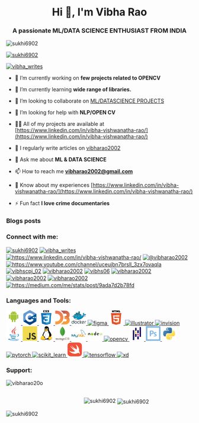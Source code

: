 <h1 align="center">Hi 👋, I'm Vibha Rao</h1>
<h3 align="center">A passionate ML/DATA SCIENCE ENTHUSIAST FROM INDIA</h3>

<p align="left"> <img src="https://komarev.com/ghpvc/?username=sukhi6902&label=Profile%20views&color=0e75b6&style=flat" alt="sukhi6902" /> </p>

<p align="left"> <a href="https://github.com/ryo-ma/github-profile-trophy"><img src="https://github-profile-trophy.vercel.app/?username=sukhi6902" alt="sukhi6902" /></a> </p>

<p align="left"> <a href="https://twitter.com/vibha_writes" target="blank"><img src="https://img.shields.io/twitter/follow/vibha_writes?logo=twitter&style=for-the-badge" alt="vibha_writes" /></a> </p>

- 🔭 I’m currently working on **few projects related to OPENCV**

- 🌱 I’m currently learning **wide range of libraries.**

- 👯 I’m looking to collaborate on [ML/DATASCIENCE PROJECTS](https://github.com/sukhi6902/projects)

- 🤝 I’m looking for help with **NLP/OPEN CV**

- 👨‍💻 All of my projects are available at [https://www.linkedin.com/in/vibha-vishwanatha-rao/](https://www.linkedin.com/in/vibha-vishwanatha-rao/)

- 📝 I regularly write articles on [vibharao2002](vibharao2002)

- 💬 Ask me about **ML & DATA SCIENCE**

- 📫 How to reach me **vibharao2002@gmail.com**

- 📄 Know about my experiences [https://www.linkedin.com/in/vibha-vishwanatha-rao/](https://www.linkedin.com/in/vibha-vishwanatha-rao/)

- ⚡ Fun fact **I love crime documentaries**

### Blogs posts
<!-- BLOG-POST-LIST:START -->
<!-- BLOG-POST-LIST:END -->

<h3 align="left">Connect with me:</h3>
<p align="left">
<a href="https://codepen.io/sukhi6902" target="blank"><img align="center" src="https://raw.githubusercontent.com/rahuldkjain/github-profile-readme-generator/master/src/images/icons/Social/codepen.svg" alt="sukhi6902" height="30" width="40" /></a>
<a href="https://twitter.com/vibha_writes" target="blank"><img align="center" src="https://raw.githubusercontent.com/rahuldkjain/github-profile-readme-generator/master/src/images/icons/Social/twitter.svg" alt="vibha_writes" height="30" width="40" /></a>
<a href="https://linkedin.com/in/https://www.linkedin.com/in/vibha-vishwanatha-rao/" target="blank"><img align="center" src="https://raw.githubusercontent.com/rahuldkjain/github-profile-readme-generator/master/src/images/icons/Social/linked-in-alt.svg" alt="https://www.linkedin.com/in/vibha-vishwanatha-rao/" height="30" width="40" /></a>
<a href="https://medium.com/@vibharao2002" target="blank"><img align="center" src="https://raw.githubusercontent.com/rahuldkjain/github-profile-readme-generator/master/src/images/icons/Social/medium.svg" alt="@vibharao2002" height="30" width="40" /></a>
<a href="https://www.youtube.com/c/https://www.youtube.com/channel/uceujbn7brsll_3zx7ovaqla" target="blank"><img align="center" src="https://raw.githubusercontent.com/rahuldkjain/github-profile-readme-generator/master/src/images/icons/Social/youtube.svg" alt="https://www.youtube.com/channel/uceujbn7brsll_3zx7ovaqla" height="30" width="40" /></a>
<a href="https://www.codechef.com/users/vibhscpj_02" target="blank"><img align="center" src="https://cdn.jsdelivr.net/npm/simple-icons@3.1.0/icons/codechef.svg" alt="vibhscpj_02" height="30" width="40" /></a>
<a href="https://www.hackerrank.com/vibharao2002" target="blank"><img align="center" src="https://raw.githubusercontent.com/rahuldkjain/github-profile-readme-generator/master/src/images/icons/Social/hackerrank.svg" alt="vibharao2002" height="30" width="40" /></a>
<a href="https://codeforces.com/profile/vibhs06" target="blank"><img align="center" src="https://raw.githubusercontent.com/rahuldkjain/github-profile-readme-generator/master/src/images/icons/Social/codeforces.svg" alt="vibhs06" height="30" width="40" /></a>
<a href="https://www.leetcode.com/vibharao2002" target="blank"><img align="center" src="https://raw.githubusercontent.com/rahuldkjain/github-profile-readme-generator/master/src/images/icons/Social/leet-code.svg" alt="vibharao2002" height="30" width="40" /></a>
<a href="https://www.hackerearth.com/vibharao2002" target="blank"><img align="center" src="https://raw.githubusercontent.com/rahuldkjain/github-profile-readme-generator/master/src/images/icons/Social/hackerearth.svg" alt="vibharao2002" height="30" width="40" /></a>
<a href="https://auth.geeksforgeeks.org/user/vibharao2002" target="blank"><img align="center" src="https://raw.githubusercontent.com/rahuldkjain/github-profile-readme-generator/master/src/images/icons/Social/geeks-for-geeks.svg" alt="vibharao2002" height="30" width="40" /></a>
<a href="/https://medium.com/me/stats/post/9ada7d2b78fd" target="blank"><img align="center" src="https://raw.githubusercontent.com/rahuldkjain/github-profile-readme-generator/master/src/images/icons/Social/rss.svg" alt="https://medium.com/me/stats/post/9ada7d2b78fd" height="30" width="40" /></a>
</p>

<h3 align="left">Languages and Tools:</h3>
<p align="left"> <a href="https://developer.android.com" target="_blank" rel="noreferrer"> <img src="https://raw.githubusercontent.com/devicons/devicon/master/icons/android/android-original-wordmark.svg" alt="android" width="40" height="40"/> </a> <a href="https://www.w3schools.com/cpp/" target="_blank" rel="noreferrer"> <img src="https://raw.githubusercontent.com/devicons/devicon/master/icons/cplusplus/cplusplus-original.svg" alt="cplusplus" width="40" height="40"/> </a> <a href="https://www.w3schools.com/css/" target="_blank" rel="noreferrer"> <img src="https://raw.githubusercontent.com/devicons/devicon/master/icons/css3/css3-original-wordmark.svg" alt="css3" width="40" height="40"/> </a> <a href="https://d3js.org/" target="_blank" rel="noreferrer"> <img src="https://raw.githubusercontent.com/devicons/devicon/master/icons/d3js/d3js-original.svg" alt="d3js" width="40" height="40"/> </a> <a href="https://www.docker.com/" target="_blank" rel="noreferrer"> <img src="https://raw.githubusercontent.com/devicons/devicon/master/icons/docker/docker-original-wordmark.svg" alt="docker" width="40" height="40"/> </a> <a href="https://www.figma.com/" target="_blank" rel="noreferrer"> <img src="https://www.vectorlogo.zone/logos/figma/figma-icon.svg" alt="figma" width="40" height="40"/> </a> <a href="https://www.w3.org/html/" target="_blank" rel="noreferrer"> <img src="https://raw.githubusercontent.com/devicons/devicon/master/icons/html5/html5-original-wordmark.svg" alt="html5" width="40" height="40"/> </a> <a href="https://www.adobe.com/in/products/illustrator.html" target="_blank" rel="noreferrer"> <img src="https://www.vectorlogo.zone/logos/adobe_illustrator/adobe_illustrator-icon.svg" alt="illustrator" width="40" height="40"/> </a> <a href="https://www.invisionapp.com/" target="_blank" rel="noreferrer"> <img src="https://www.vectorlogo.zone/logos/invisionapp/invisionapp-icon.svg" alt="invision" width="40" height="40"/> </a> <a href="https://www.java.com" target="_blank" rel="noreferrer"> <img src="https://raw.githubusercontent.com/devicons/devicon/master/icons/java/java-original.svg" alt="java" width="40" height="40"/> </a> <a href="https://developer.mozilla.org/en-US/docs/Web/JavaScript" target="_blank" rel="noreferrer"> <img src="https://raw.githubusercontent.com/devicons/devicon/master/icons/javascript/javascript-original.svg" alt="javascript" width="40" height="40"/> </a> <a href="https://www.linux.org/" target="_blank" rel="noreferrer"> <img src="https://raw.githubusercontent.com/devicons/devicon/master/icons/linux/linux-original.svg" alt="linux" width="40" height="40"/> </a> <a href="https://www.mongodb.com/" target="_blank" rel="noreferrer"> <img src="https://raw.githubusercontent.com/devicons/devicon/master/icons/mongodb/mongodb-original-wordmark.svg" alt="mongodb" width="40" height="40"/> </a> <a href="https://www.mysql.com/" target="_blank" rel="noreferrer"> <img src="https://raw.githubusercontent.com/devicons/devicon/master/icons/mysql/mysql-original-wordmark.svg" alt="mysql" width="40" height="40"/> </a> <a href="https://nodejs.org" target="_blank" rel="noreferrer"> <img src="https://raw.githubusercontent.com/devicons/devicon/master/icons/nodejs/nodejs-original-wordmark.svg" alt="nodejs" width="40" height="40"/> </a> <a href="https://opencv.org/" target="_blank" rel="noreferrer"> <img src="https://www.vectorlogo.zone/logos/opencv/opencv-icon.svg" alt="opencv" width="40" height="40"/> </a> <a href="https://pandas.pydata.org/" target="_blank" rel="noreferrer"> <img src="https://raw.githubusercontent.com/devicons/devicon/2ae2a900d2f041da66e950e4d48052658d850630/icons/pandas/pandas-original.svg" alt="pandas" width="40" height="40"/> </a> <a href="https://www.photoshop.com/en" target="_blank" rel="noreferrer"> <img src="https://raw.githubusercontent.com/devicons/devicon/master/icons/photoshop/photoshop-line.svg" alt="photoshop" width="40" height="40"/> </a> <a href="https://www.python.org" target="_blank" rel="noreferrer"> <img src="https://raw.githubusercontent.com/devicons/devicon/master/icons/python/python-original.svg" alt="python" width="40" height="40"/> </a> <a href="https://pytorch.org/" target="_blank" rel="noreferrer"> <img src="https://www.vectorlogo.zone/logos/pytorch/pytorch-icon.svg" alt="pytorch" width="40" height="40"/> </a> <a href="https://scikit-learn.org/" target="_blank" rel="noreferrer"> <img src="https://upload.wikimedia.org/wikipedia/commons/0/05/Scikit_learn_logo_small.svg" alt="scikit_learn" width="40" height="40"/> </a> <a href="https://developer.apple.com/swift/" target="_blank" rel="noreferrer"> <img src="https://raw.githubusercontent.com/devicons/devicon/master/icons/swift/swift-original.svg" alt="swift" width="40" height="40"/> </a> <a href="https://www.tensorflow.org" target="_blank" rel="noreferrer"> <img src="https://www.vectorlogo.zone/logos/tensorflow/tensorflow-icon.svg" alt="tensorflow" width="40" height="40"/> </a> <a href="https://www.adobe.com/products/xd.html" target="_blank" rel="noreferrer"> <img src="https://cdn.worldvectorlogo.com/logos/adobe-xd.svg" alt="xd" width="40" height="40"/> </a> </p>

<h3 align="left">Support:</h3>
<p><a href="https://www.buymeacoffee.com/vibharao20o"> <img align="left" src="https://cdn.buymeacoffee.com/buttons/v2/default-yellow.png" height="50" width="210" alt="vibharao20o" /></a></p><br><br>

<p><img align="left" src="https://github-readme-stats.vercel.app/api/top-langs?username=sukhi6902&show_icons=true&locale=en&layout=compact" alt="sukhi6902" /></p>

<p>&nbsp;<img align="center" src="https://github-readme-stats.vercel.app/api?username=sukhi6902&show_icons=true&locale=en" alt="sukhi6902" /></p>

<p><img align="center" src="https://github-readme-streak-stats.herokuapp.com/?user=sukhi6902&" alt="sukhi6902" /></p>
